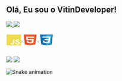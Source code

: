 ## Olá, Eu sou o VitinDeveloper!

<div display: inline_block>
  
  <a href = "https://github.com/VitinDeveloper">
   <img height="177em" src="https://github-readme-stats.vercel.app/api?username=VitinDeveloper&show_icons=true&theme=shadow_red">
  <img height="177em" src="https://github-readme-stats.vercel.app/api/top-langs/?username=VitinDeveloper&layout=compact&theme=shadow_red">
    
 </div>
 
<div style="display: inline_block"><br>
  
  <img align="center" alt="Vitin-Js" height="30" width="40" src="https://raw.githubusercontent.com/devicons/devicon/master/icons/javascript/javascript-plain.svg">
  <img align="center" alt="Vitin-HTML" height="30" width="40" src="https://raw.githubusercontent.com/devicons/devicon/master/icons/html5/html5-original.svg">
  <img align="center" alt="Vitin-CSS" height="30" width="40" src="https://raw.githubusercontent.com/devicons/devicon/master/icons/css3/css3-original.svg">
</div>
  
  ##
 
<div> 
  
  <a href="https://www.instagram.com/vitinhuuuu__/" target="_blank"><img src="https://img.shields.io/badge/-Instagram-%23E4405F?style=for-the-badge&logo=instagram&logoColor=white" target="_blank"></a>
  <a href="https://www.linkedin.com/in/vitorio-ti/" target="_blank"><img src="https://img.shields.io/badge/-LinkedIn-%230077B5?style=for-the-badge&logo=linkedin&logoColor=white" target="_blank"></a> 
  
</div>

![Snake animation](https://github.com/VitinDeveloper/VitinDeveloper/blob/output/github-contribution-grid-snake.svg)
